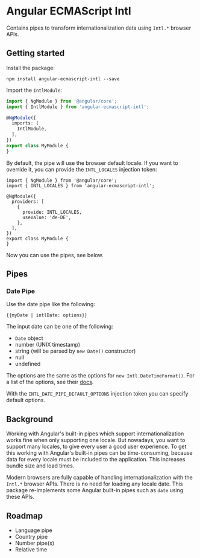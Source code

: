 # Angular ECMAScript Intl

Contains pipes to transform internationalization data using `Intl.*` browser APIs.

## Getting started

Install the package:

```
npm install angular-ecmascript-intl --save
```

Import the `IntlModule`:

```typescript
import { NgModule } from '@angular/core';
import { IntlModule } from 'angular-ecmascript-intl';

@NgModule({
  imports: [
    IntlModule,
  ],
})
export class MyModule {
}
```

By default, the pipe will use the browser default locale. If you want to override it, you can provide the `INTL_LOCALES`
injection token:

```
import { NgModule } from '@angular/core';
import { INTL_LOCALES } from 'angular-ecmascript-intl';

@NgModule({
  providers: [
    {
      provide: INTL_LOCALES,
      useValue: 'de-DE',
    },
  ],
})
export class MyModule {
}
```

Now you can use the pipes, see below.

## Pipes

### Date Pipe

Use the date pipe like the following:

```
{{myDate | intlDate: options}}
```

The input date can be one of the following:

* `Date` object
* number (UNIX timestamp)
* string (will be parsed by `new Date()` constructor)
* null
* undefined

The options are the same as the options for `new Intl.DateTimeFormat()`. For a list of the options, see
their [docs](https://developer.mozilla.org/en-US/docs/Web/JavaScript/Reference/Global_Objects/Intl/DateTimeFormat/DateTimeFormat).

With the `INTL_DATE_PIPE_DEFAULT_OPTIONS` injection token you can specify default options.

## Background

Working with Angular's built-in pipes which support internationalization works fine when only supporting one locale.
But nowadays, you want to support many locales, to give every user a good user experience. To get this working with
Angular's built-in pipes can be time-consuming, because data for every locale must be included
to the application. This increases bundle size and load times.

Modern browsers are fully capable of handling internationalization with the `Intl.*` browser APIs. There is no need for
loading any locale date. This package re-implements some Angular built-in pipes such as `date` using these APIs.

## Roadmap

* Language pipe
* Country pipe
* Number pipe(s)
* Relative time
